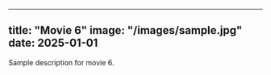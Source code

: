 
---
title: "Movie 6"
image: "/images/sample.jpg"
date: 2025-01-01
---
Sample description for movie 6.
